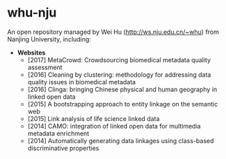# whu-nju
An open repository managed by Wei Hu (http://ws.nju.edu.cn/~whu) from Nanjing University, including:
+ **Websites**
  - [2017] MetaCrowd: Crowdsourcing biomedical metadata quality assessment
  - [2016] Cleaning by clustering: methodology for addressing data quality issues in biomedical metadata
  - [2016] Clinga: bringing Chinese physical and human geography in linked open data
  - [2015] A bootstrapping approach to entity linkage on the semantic web
  - [2015] Link analysis of life science linked data
  - [2014] CAMO: integration of linked open data for multimedia metadata enrichment
  - [2014] Automatically generating data linkages using class-based discriminative properties
